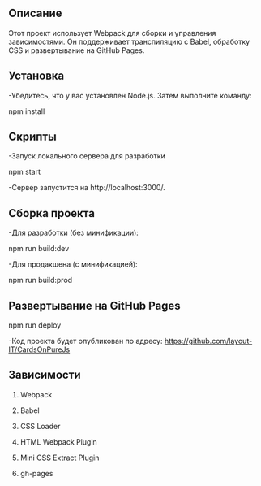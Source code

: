 ## Описание

Этот проект использует Webpack для сборки и управления зависимостями. Он поддерживает транспиляцию с Babel, обработку CSS и развертывание на GitHub Pages.

## Установка

-Убедитесь, что у вас установлен Node.js. Затем выполните команду:

npm install

## Скрипты

-Запуск локального сервера для разработки

npm start

-Сервер запустится на http://localhost:3000/.

## Сборка проекта

-Для разработки (без минификации):

npm run build:dev

-Для продакшена (с минификацией):

npm run build:prod

## Развертывание на GitHub Pages

npm run deploy

-Код проекта будет опубликован по адресу: https://github.com/layout-IT/CardsOnPureJs

## Зависимости

1. Webpack

2. Babel

3. CSS Loader

4. HTML Webpack Plugin

5. Mini CSS Extract Plugin

6. gh-pages